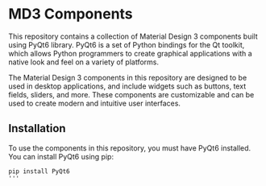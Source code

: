 # MD3 Components

This repository contains a collection of Material Design 3 components built using PyQt6 library. PyQt6 is a set of Python bindings for the Qt toolkit, which allows Python programmers to create graphical applications with a native look and feel on a variety of platforms.

The Material Design 3 components in this repository are designed to be used in desktop applications, and include widgets such as buttons, text fields, sliders, and more. These components are customizable and can be used to create modern and intuitive user interfaces.

## Installation

To use the components in this repository, you must have PyQt6 installed. You can install PyQt6 using pip:

```
pip install PyQt6
'''